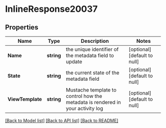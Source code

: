 # InlineResponse20037

## Properties
Name | Type | Description | Notes
------------ | ------------- | ------------- | -------------
**Name** | **string** | the unique identifier of the metadata field to update | [optional] [default to null]
**State** | **string** | the current state of the metadata field | [optional] [default to null]
**ViewTemplate** | **string** | Mustache template to control how the metadata is rendered in your activity log | [optional] [default to null]

[[Back to Model list]](../README.md#documentation-for-models) [[Back to API list]](../README.md#documentation-for-api-endpoints) [[Back to README]](../README.md)

